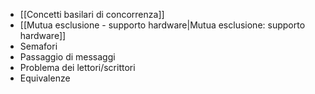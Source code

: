 - [[Concetti basilari di concorrenza]]
- [[Mutua esclusione - supporto hardware|Mutua esclusione: supporto hardware]]
- Semafori
- Passaggio di messaggi
- Problema dei lettori/scrittori
- Equivalenze